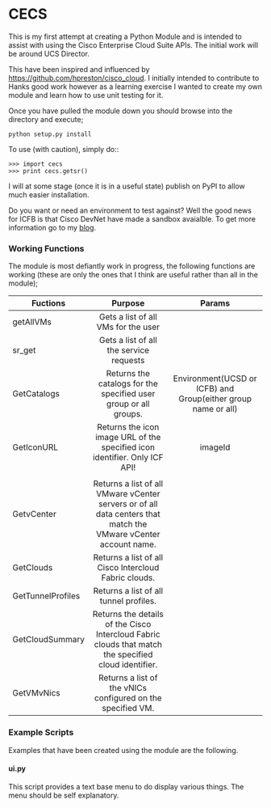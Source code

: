 # CECS

This is my first attempt at creating a Python Module and is intended to assist with using the Cisco Enterprise Cloud Suite APIs. The initial work will be around UCS Director.

This have been inspired and influenced by https://github.com/hpreston/cisco_cloud. I initially intended to contribute to Hanks good work however as a learning exercise I wanted to create my own module and learn how to use unit testing for it.

Once you have pulled the module down you should browse into the directory and execute;

    python setup.py install


To use (with caution), simply do::

    >>> import cecs
    >>> print cecs.getsr()

I will at some stage (once it is in a useful state) publish on PyPI to allow much easier installation.

Do you want or need an environment to test against? Well the good news for ICFB is that Cisco DevNet have made a sandbox avaialble. To get more information go to my [blog](http://clijockey.com/intercloud-fabric-api/).


### Working Functions
The module is most defiantly work in progress, the following functions are working (these are only the ones that I think are useful rather than all in the module);

| Fuctions        | Purpose     | Params |
| ------------- |:-------------:|:-------------:|
| getAllVMs      | Gets a list of all VMs for the user | |
| sr_get      | Gets a list of all the service requests       |  |
| GetCatalogs |  Returns the catalogs for the specified user group or all groups. | Environment(UCSD or ICFB) and Group(either group name or all) |
| GetIconURL | Returns the icon image URL of the specified icon identifier. Only ICF API! | imageId |   
| | | |
| GetvCenter | Returns a list of all VMware vCenter servers or of all data centers that match the VMware vCenter account name. | |
| GetClouds | Returns a list of all Cisco Intercloud Fabric clouds. | |
| GetTunnelProfiles | Returns a list of all tunnel profiles. | |
| GetCloudSummary | Returns the details of the Cisco Intercloud Fabric clouds that match the specified cloud identifier. | |
| GetVMvNics | Returns a list of the vNICs configured on the specified VM. | |



### Example Scripts
Examples that have been created using the module are the following.

#### ui.py
This script provides a text base menu to do display various things. The menu should be self explanatory.

